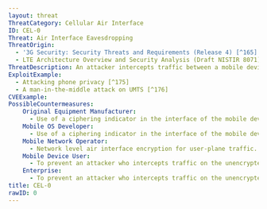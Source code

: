 ```yaml
---
layout: threat
ThreatCategory: Cellular Air Interface
ID: CEL-0
Threat: Air Interface Eavesdropping
ThreatOrigin:
  - '3G Security: Security Threats and Requirements (Release 4) [^165]'
  - LTE Architecture Overview and Security Analysis (Draft NISTIR 8071) [^166]
ThreatDescription: An attacker intercepts traffic between a mobile device and a base station. (E.g., unencrypted data is intercepted over the air during the cellular phone and base station's radio communications.)
ExploitExample:
  - Attacking phone privacy [^175]
  - A man-in-the-middle attack on UMTS [^176]
CVEExample:
PossibleCountermeasures:
    Original Equipment Manufacturer:
      - Use of a ciphering indicator in the interface of the mobile device to inform the user as to whether or not user data (e.g. voice calls, SMS/MMS messages, data) are being encrypted.
    Mobile OS Developer:
      - Use of a ciphering indicator in the interface of the mobile device to inform the user as to whether or not user data (e.g. voice calls, SMS/MMS messages, data) are being encrypted.
    Mobile Network Operator:
      - Network level air interface encryption for user-plane traffic.
    Mobile Device User:
      - To prevent an attacker who intercepts traffic on the unencrypted channel between a mobile device and a base station, use a mobile VPN or another third-party over-the-top encryption solution to encrypt data prior to transmission over the air interface.
    Enterprise:
      - To prevent an attacker who intercepts traffic on the unencrypted channel between a mobile device and a base station, use a mobile VPN or another third-party over-the-top encryption solution to encrypt data prior to transmission over the air interface.
title: CEL-0
rawID: 0
---
```

